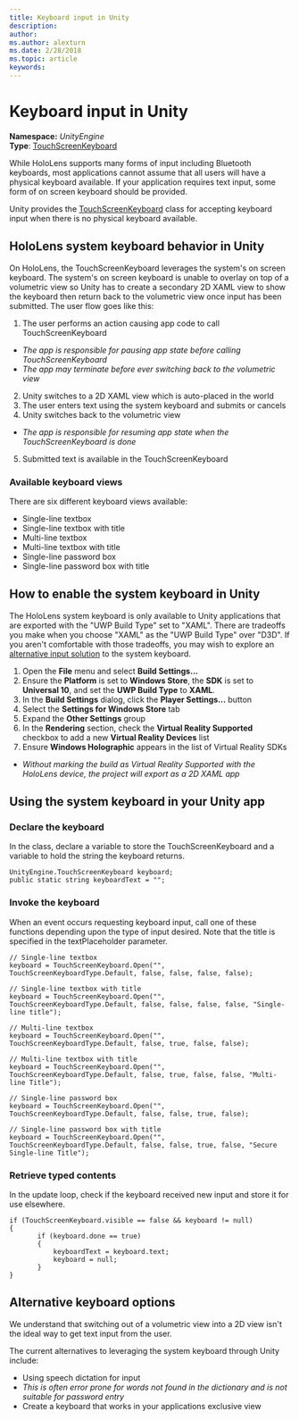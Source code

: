 ```yaml
---
title: Keyboard input in Unity
description: 
author: 
ms.author: alexturn
ms.date: 2/28/2018
ms.topic: article
keywords: 
---
```




# Keyboard input in Unity

**Namespace:** *UnityEngine*\
 **Type**: [TouchScreenKeyboard](http://docs.unity3d.com/ScriptReference/TouchScreenKeyboard.html)

While HoloLens supports many forms of input including Bluetooth keyboards, most applications cannot assume that all users will have a physical keyboard available. If your application requires text input, some form of on screen keyboard should be provided.

Unity provides the [TouchScreenKeyboard](http://docs.unity3d.com/ScriptReference/TouchScreenKeyboard.html) class for accepting keyboard input when there is no physical keyboard available.

## HoloLens system keyboard behavior in Unity

On HoloLens, the TouchScreenKeyboard leverages the system's on screen keyboard. The system's on screen keyboard is unable to overlay on top of a volumetric view so Unity has to create a secondary 2D XAML view to show the keyboard then return back to the volumetric view once input has been submitted. The user flow goes like this:
1. The user performs an action causing app code to call TouchScreenKeyboard
* *The app is responsible for pausing app state before calling TouchScreenKeyboard*
* *The app may terminate before ever switching back to the volumetric view*
2. Unity switches to a 2D XAML view which is auto-placed in the world
3. The user enters text using the system keyboard and submits or cancels
4. Unity switches back to the volumetric view
* *The app is responsible for resuming app state when the TouchScreenKeyboard is done*
5. Submitted text is available in the TouchScreenKeyboard

### Available keyboard views

There are six different keyboard views available:
* Single-line textbox
* Single-line textbox with title
* Multi-line textbox
* Multi-line textbox with title
* Single-line password box
* Single-line password box with title

## How to enable the system keyboard in Unity

The HoloLens system keyboard is only available to Unity applications that are exported with the "UWP Build Type" set to "XAML". There are tradeoffs you make when you choose "XAML" as the "UWP Build Type" over "D3D". If you aren't comfortable with those tradeoffs, you may wish to explore an [alternative input solution](#alternative-keyboard-options) to the system keyboard.
1. Open the **File** menu and select **Build Settings...**
2. Ensure the **Platform** is set to **Windows Store**, the **SDK** is set to **Universal 10**, and set the **UWP Build Type** to **XAML**.
3. In the **Build Settings** dialog, click the **Player Settings...** button
4. Select the **Settings for Windows Store** tab
5. Expand the **Other Settings** group
6. In the **Rendering** section, check the **Virtual Reality Supported** checkbox to add a new **Virtual Reality Devices** list
7. Ensure **Windows Holographic** appears in the list of Virtual Reality SDKs
* *Without marking the build as Virtual Reality Supported with the HoloLens device, the project will export as a 2D XAML app*

## Using the system keyboard in your Unity app

### Declare the keyboard

In the class, declare a variable to store the TouchScreenKeyboard and a variable to hold the string the keyboard returns.

```
UnityEngine.TouchScreenKeyboard keyboard;
public static string keyboardText = "";
```

### Invoke the keyboard

When an event occurs requesting keyboard input, call one of these functions depending upon the type of input desired. Note that the title is specified in the textPlaceholder parameter.

```
// Single-line textbox
keyboard = TouchScreenKeyboard.Open("", TouchScreenKeyboardType.Default, false, false, false, false);

// Single-line textbox with title
keyboard = TouchScreenKeyboard.Open("", TouchScreenKeyboardType.Default, false, false, false, false, "Single-line title");

// Multi-line textbox
keyboard = TouchScreenKeyboard.Open("", TouchScreenKeyboardType.Default, false, true, false, false);

// Multi-line textbox with title
keyboard = TouchScreenKeyboard.Open("", TouchScreenKeyboardType.Default, false, true, false, false, "Multi-line Title");

// Single-line password box
keyboard = TouchScreenKeyboard.Open("", TouchScreenKeyboardType.Default, false, false, true, false);

// Single-line password box with title
keyboard = TouchScreenKeyboard.Open("", TouchScreenKeyboardType.Default, false, false, true, false, "Secure Single-line Title");
```

### Retrieve typed contents

In the update loop, check if the keyboard received new input and store it for use elsewhere.

```
if (TouchScreenKeyboard.visible == false && keyboard != null)
{
       if (keyboard.done == true)
       {
           keyboardText = keyboard.text;
           keyboard = null;
       }
}
```

## Alternative keyboard options

We understand that switching out of a volumetric view into a 2D view isn't the ideal way to get text input from the user.

The current alternatives to leveraging the system keyboard through Unity include:
* Using speech dictation for input
* *This is often error prone for words not found in the dictionary and is not suitable for password entry*
* Create a keyboard that works in your applications exclusive view